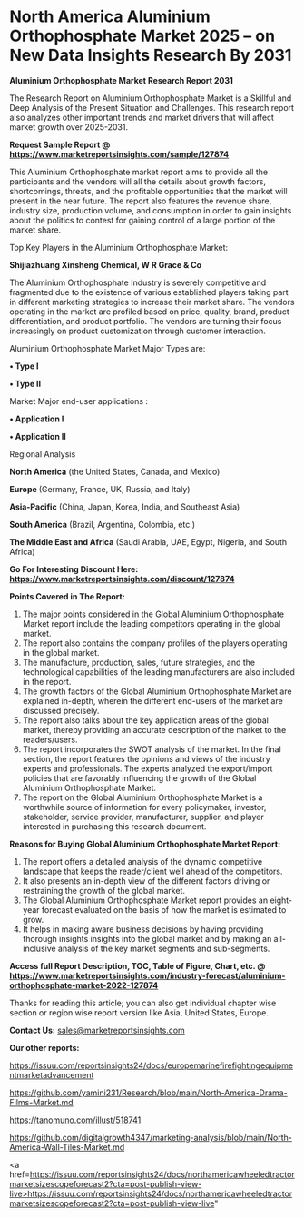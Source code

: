 # North America Aluminium Orthophosphate Market 2025 – on New Data Insights Research By 2031

<strong>Aluminium Orthophosphate Market Research Report 2031</strong>

The Research Report on Aluminium Orthophosphate Market is a Skillful and Deep Analysis of the Present Situation and Challenges. This research report also analyzes other important trends and market drivers that will affect market growth over 2025-2031.

<strong>Request Sample Report @ <a href=https://www.marketreportsinsights.com/sample/127874>https://www.marketreportsinsights.com/sample/127874</a></strong>

This Aluminium Orthophosphate market report aims to provide all the participants and the vendors will all the details about growth factors, shortcomings, threats, and the profitable opportunities that the market will present in the near future. The report also features the revenue share, industry size, production volume, and consumption in order to gain insights about the politics to contest for gaining control of a large portion of the market share.

Top Key Players in the Aluminium Orthophosphate Market:

<strong>Shijiazhuang Xinsheng Chemical, W R Grace & Co</strong>

The Aluminium Orthophosphate Industry is severely competitive and fragmented due to the existence of various established players taking part in different marketing strategies to increase their market share. The vendors operating in the market are profiled based on price, quality, brand, product differentiation, and product portfolio. The vendors are turning their focus increasingly on product customization through customer interaction.

Aluminium Orthophosphate Market Major Types are:

<strong>• Type I

• Type II</strong>

Market Major end-user applications :

<strong>• Application I

• Application II</strong>

Regional Analysis

</u><strong><b>North America</b></strong> (the United States, Canada, and Mexico)

<strong><b>Europe </b></strong>(Germany, France, UK, Russia, and Italy)

<strong><b>Asia-Pacific</b></strong> (China, Japan, Korea, India, and Southeast Asia)

<strong><b>South America</b></strong> (Brazil, Argentina, Colombia, etc.)

<strong><b>The Middle East and Africa</b></strong> (Saudi Arabia, UAE, Egypt, Nigeria, and South Africa)

<strong>Go For Interesting Discount Here: <a href=https://www.marketreportsinsights.com/discount/127874>https://www.marketreportsinsights.com/discount/127874</a></strong>

<strong>Points Covered in The Report:</strong>
<ol>
  <li>The major points considered in the Global Aluminium Orthophosphate Market report include the leading competitors operating in the global market.</li>
  <li>The report also contains the company profiles of the players operating in the global market.</li>
  <li>The manufacture, production, sales, future strategies, and the technological capabilities of the leading manufacturers are also included in the report.</li>
  <li>The growth factors of the Global Aluminium Orthophosphate Market are explained in-depth, wherein the different end-users of the market are discussed precisely.</li>
  <li>The report also talks about the key application areas of the global market, thereby providing an accurate description of the market to the readers/users.</li>
  <li>The report incorporates the SWOT analysis of the market. In the final section, the report features the opinions and views of the industry experts and professionals. The experts analyzed the export/import policies that are favorably influencing the growth of the Global Aluminium Orthophosphate Market.</li>
  <li>The report on the Global Aluminium Orthophosphate Market is a worthwhile source of information for every policymaker, investor, stakeholder, service provider, manufacturer, supplier, and player interested in purchasing this research document.</li>
</ol>
<strong>Reasons for Buying Global Aluminium Orthophosphate Market Report:</strong>

<ol>
  <li>The report offers a detailed analysis of the dynamic competitive landscape that keeps the reader/client well ahead of the competitors.</li>
  <li>It also presents an in-depth view of the different factors driving or restraining the growth of the global market.</li>
  <li>The Global Aluminium Orthophosphate Market report provides an eight-year forecast evaluated on the basis of how the market is estimated to grow.</li>
  <li>It helps in making aware business decisions by having providing thorough insights insights into the global market and by making an all-inclusive analysis of the key market segments and sub-segments.</li>
</ol>
<strong>Access full Report Description, TOC, Table of Figure, Chart, etc. @ <a href=https://www.marketreportsinsights.com/industry-forecast/aluminium-orthophosphate-market-2022-127874>https://www.marketreportsinsights.com/industry-forecast/aluminium-orthophosphate-market-2022-127874</a></strong>


Thanks for reading this article; you can also get individual chapter wise section or region wise report version like Asia, United States, Europe.

<strong>Contact Us:</strong>
sales@marketreportsinsights.com

<strong>Our other reports:</strong>

<a href=https://issuu.com/reportsinsights24/docs/europemarinefirefightingequipmentmarketadvancement>https://issuu.com/reportsinsights24/docs/europemarinefirefightingequipmentmarketadvancement</a>

<a href=https://github.com/yamini231/Research/blob/main/North-America-Drama-Films-Market.md>https://github.com/yamini231/Research/blob/main/North-America-Drama-Films-Market.md</a>

<a href=https://tanomuno.com/illust/518741>https://tanomuno.com/illust/518741</a>

<a href=https://github.com/digitalgrowth4347/marketing-analysis/blob/main/North-America-Wall-Tiles-Market.md>https://github.com/digitalgrowth4347/marketing-analysis/blob/main/North-America-Wall-Tiles-Market.md</a>

<a href=https://issuu.com/reportsinsights24/docs/northamericawheeledtractormarketsizescopeforecast2?cta=post-publish-view-live>https://issuu.com/reportsinsights24/docs/northamericawheeledtractormarketsizescopeforecast2?cta=post-publish-view-live</a>"
